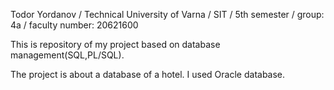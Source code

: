 Todor Yordanov / Technical University of Varna / SIT / 5th semester / group: 4a / faculty number: 20621600

This is repository of my project based on database management(SQL,PL/SQL).

The project is about a database of a hotel. I used Oracle database.
